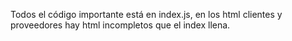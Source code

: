 Todos el código importante está en index.js, en los html clientes y proveedores hay html incompletos que el index llena.
